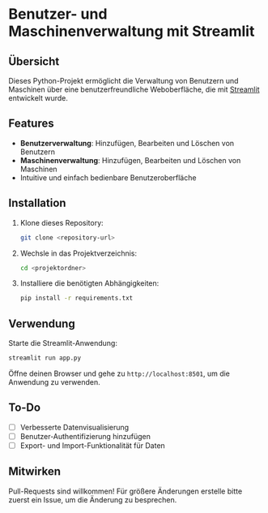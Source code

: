 # Benutzer- und Maschinenverwaltung mit Streamlit

## Übersicht
Dieses Python-Projekt ermöglicht die Verwaltung von Benutzern und Maschinen über eine benutzerfreundliche Weboberfläche, die mit [Streamlit](https://streamlit.io/) entwickelt wurde. 

## Features
- **Benutzerverwaltung**: Hinzufügen, Bearbeiten und Löschen von Benutzern
- **Maschinenverwaltung**: Hinzufügen, Bearbeiten und Löschen von Maschinen
- Intuitive und einfach bedienbare Benutzeroberfläche

## Installation
1. Klone dieses Repository:
   ```bash
   git clone <repository-url>
   ```
2. Wechsle in das Projektverzeichnis:
   ```bash
   cd <projektordner>
   ```
3. Installiere die benötigten Abhängigkeiten:
   ```bash
   pip install -r requirements.txt
   ```

## Verwendung
Starte die Streamlit-Anwendung:
```bash
streamlit run app.py
```

Öffne deinen Browser und gehe zu `http://localhost:8501`, um die Anwendung zu verwenden.

## To-Do
- [ ] Verbesserte Datenvisualisierung
- [ ] Benutzer-Authentifizierung hinzufügen
- [ ] Export- und Import-Funktionalität für Daten

## Mitwirken
Pull-Requests sind willkommen! Für größere Änderungen erstelle bitte zuerst ein Issue, um die Änderung zu besprechen.
